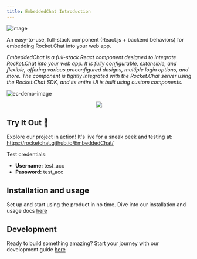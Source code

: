 ```yaml
---
title: EmbeddedChat Introduction
---
```


<!-- <h1 align='center'>Embedded Chat: A staple in excellent customer service</h1> -->

![image](https://github.com/RocketChat/EmbeddedChat/assets/78961432/574be6b4-d2f7-4bea-a7b1-4c6e840d8e22)

An easy-to-use, full-stack component (React.js + backend behaviors) for embedding Rocket.Chat into your web app.

_EmbeddedChat is a full-stack React component designed to integrate Rocket.Chat into your web app. It is fully configurable, extensible, and flexible, offering various preconfigured designs, multiple login options, and more. The component is tightly integrated with the Rocket.Chat server using the Rocket.Chat SDK, and its entire UI is built using custom components._

![ec-demo-image](https://github.com/RocketChat/EmbeddedChat/assets/78961432/b85c7b8a-65e2-4a90-a843-f4072c942ac0)

<div align='center' width='100%'>
<a href="https://github.com/RocketChat/EmbeddedChat/graphs/contributors">
<img src="https://open-source-assets.middlewarehq.com/svgs/RocketChat-EmbeddedChat-contributor-metrics-dark-widget.svg?caching=true"></img>
</a>
</div>

## Try It Out 🚀

Explore our project in action! It's live for a sneak peek and testing at: https://rocketchat.github.io/EmbeddedChat/

Test credentials:

- **Username:** test_acc
- **Password:** test_acc

## Installation and usage

Set up and start using the product in no time. Dive into our installation and usage docs [here](Usage/embeddedchat_setup.md)

## Development

Ready to build something amazing? Start your journey with our development guide [here](Development/dev_launch.md)
